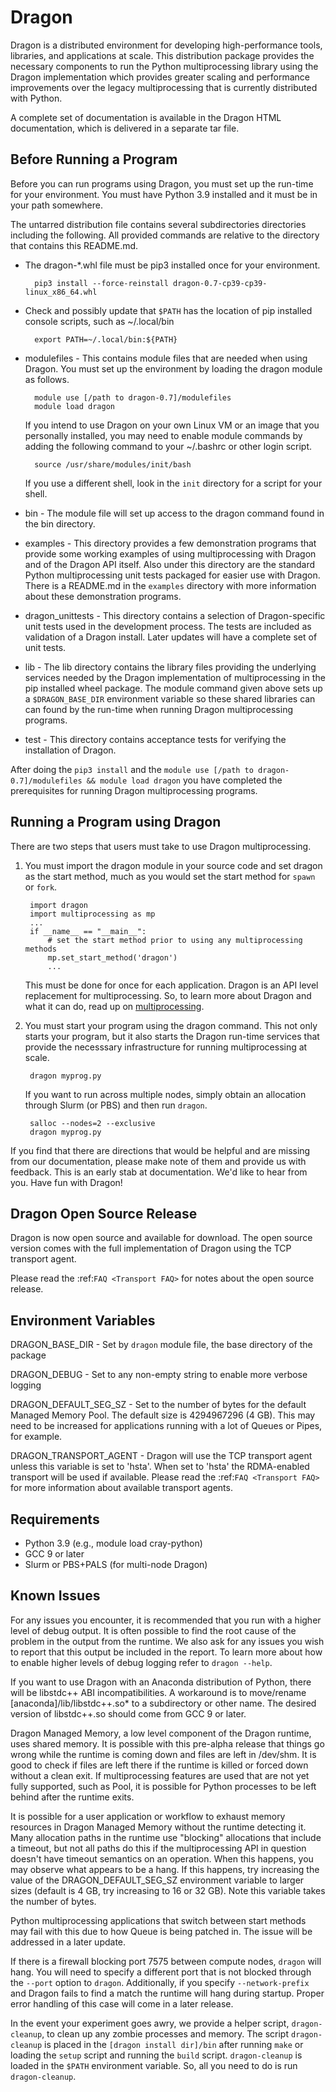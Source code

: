 Dragon
======

Dragon is a distributed environment for developing high-performance tools,
libraries, and applications at scale. This distribution package provides the
necessary components to run the Python multiprocessing library using the Dragon
implementation which provides greater scaling and performance improvements over
the legacy multiprocessing that is currently distributed with Python.

A complete set of documentation is available in the Dragon HTML documentation, which
is delivered in a separate tar file.

Before Running a Program
------------------------

Before you can run programs using Dragon, you must set up the run-time for your
environment. You must have Python 3.9 installed and it must be in your path
somewhere.

The untarred distribution file contains several subdirectories directories
including the following. All provided commands are relative to the directory
that contains this README.md.


* The dragon-*.whl file must be pip3 installed once for your environment.

        pip3 install --force-reinstall dragon-0.7-cp39-cp39-linux_x86_64.whl

* Check and possibly update that `$PATH` has the location of pip installed
  console scripts, such as ~/.local/bin

        export PATH=~/.local/bin:${PATH}

* modulefiles - This contains module files that are needed when using Dragon.
  You must set up the environment by loading the dragon module as follows.

        module use [/path to dragon-0.7]/modulefiles
        module load dragon

  If you intend to use Dragon on your own Linux VM or an image that you
  personally installed, you may need to enable module commands by adding the
  following command to your ~/.bashrc or other login script.

        source /usr/share/modules/init/bash

  If you use a different shell, look in the `init` directory for a script for
  your shell.

* bin - The module file will set up access to the dragon command found in the
  bin directory.

* examples - This directory provides a few demonstration programs that provide
  some working examples of using multiprocessing with Dragon and of the Dragon API
  itself. Also under this directory are the standard Python multiprocessing unit
  tests packaged for easier use with Dragon.  There is a README.md in the `examples`
  directory with more information about these demonstration programs.

* dragon_unittests - This directory contains a selection of Dragon-specific unit
  tests used in the development process.  The tests are included as validation
  of a Dragon install.  Later updates will have a complete set of unit tests.

* lib - The lib directory contains the library files providing the underlying
  services needed by the Dragon implementation of multiprocessing in the pip
  installed wheel package. The module command given above sets up a
  `$DRAGON_BASE_DIR` environment variable so these shared libraries can can
  found by the run-time when running Dragon multiprocessing programs.

* test - This directory contains acceptance tests for verifying the installation
  of Dragon.

After doing the `pip3 install` and the
`module use [/path to dragon-0.7]/modulefiles && module load dragon` you have
completed the prerequisites for running Dragon multiprocessing programs.

Running a Program using Dragon
------------------------------

There are two steps that users must take to use Dragon multiprocessing.

1. You must import the dragon module in your source code and set dragon as the
   start method, much as you would set the start method for `spawn` or `fork`.

        import dragon
        import multiprocessing as mp
        ...
        if __name__ == "__main__":
            # set the start method prior to using any multiprocessing methods
            mp.set_start_method('dragon')
            ...

   This must be done for once for each application. Dragon is an API level
   replacement for multiprocessing. So, to learn more about Dragon and what it
   can do, read up on
   [multiprocessing](https://docs.python.org/3/library/multiprocessing.html).


2. You must start your program using the dragon command. This not only starts
   your program, but it also starts the Dragon run-time services that provide
   the necesssary infrastructure for running multiprocessing at scale.

        dragon myprog.py

    If you want to run across multiple nodes, simply obtain an allocation through
    Slurm (or PBS) and then run `dragon`.

        salloc --nodes=2 --exclusive
        dragon myprog.py


If you find that there are directions that would be helpful and are missing from
our documentation, please make note of them and provide us with feedback. This is
an early stab at documentation. We'd like to hear from you. Have fun with Dragon!

Dragon Open Source Release
------------------------------

Dragon is now open source and available for download. The open source version
comes with the full implementation of Dragon using the TCP transport agent.

Please read the :ref:`FAQ <Transport FAQ>` for notes about the open source release.

Environment Variables
---------------------

DRAGON_BASE_DIR - Set by `dragon` module file, the base directory of the package

DRAGON_DEBUG - Set to any non-empty string to enable more verbose logging

DRAGON_DEFAULT_SEG_SZ - Set to the number of bytes for the default Managed Memory Pool.
                        The default size is 4294967296 (4 GB).  This may need to be
                        increased for applications running with a lot of Queues or Pipes,
                        for example.

DRAGON_TRANSPORT_AGENT - Dragon will use the TCP transport agent unless this variable is set
                         to 'hsta'. When set to 'hsta' the RDMA-enabled transport will be used if available.
                         Please read the :ref:`FAQ <Transport FAQ>` for more information about available
                         transport agents.

Requirements
------------

- Python 3.9 (e.g., module load cray-python)
- GCC 9 or later
- Slurm or PBS+PALS (for multi-node Dragon)

Known Issues
------------

For any issues you encounter, it is recommended that you run with a higher level of debug
output. It is often possible to find the root cause of the problem in the output from the
runtime. We also ask for any issues you wish to report that this output be included in the
report. To learn more about how to enable higher levels of debug logging refer to
`dragon --help`.

If you want to use Dragon with an Anaconda distribution of Python, there will be
libstdc++ ABI incompatibilities.  A workaround is to move/rename
[anaconda]/lib/libstdc++.so* to a subdirectory or other name.  The desired version
of libstdc++.so should come from GCC 9 or later.

Dragon Managed Memory, a low level component of the Dragon runtime, uses shared memory.
It is possible with this pre-alpha release that things go wrong while the runtime
is coming down and files are left in /dev/shm.  It is good to check if files are left
there if the runtime is killed or forced down without a clean exit.  If multiprocessing
features are used that are not yet fully supported, such as Pool, it is possible for
Python processes to be left behind after the runtime exits.

It is possible for a user application or workflow to exhaust memory resources in Dragon
Managed Memory without the runtime detecting it. Many allocation paths in the runtime use
"blocking" allocations that include a timeout, but not all paths do this if the multiprocessing
API in question doesn't have timeout semantics on an operation. When this happens, you
may observe what appears to be a hang. If this happens, try increasing the value of the
DRAGON_DEFAULT_SEG_SZ environment variable to larger sizes (default is 4 GB, try increasing
to 16 or 32 GB). Note this variable takes the number of bytes.

Python multiprocessing applications that switch between start methods may fail with this
due to how Queue is being patched in.  The issue will be addressed in a later update.

If there is a firewall blocking port 7575 between compute nodes, `dragon` will hang. You
will need to specify a different port that is not blocked through the `--port` option to
`dragon`. Additionally, if you specify `--network-prefix` and Dragon fails to find a match
the runtime will hang during startup. Proper error handling of this case will come in a later
release.

In the event your experiment goes awry, we provide a helper script, `dragon-cleanup`, to clean
up any zombie processes and memory. The script `dragon-cleanup` is placed in the `[dragon install dir]/bin`
after running `make` or loading the `setup` script and running the `build` script.  `dragon-cleanup` is loaded
in the `$PATH` environment variable. So, all you need to do is run `dragon-cleanup`.
